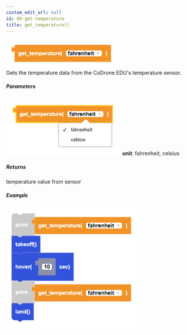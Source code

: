 ```yaml
---
custom_edit_url: null
id: 09-get-temperature
title: get_temperature()
---
```


![get temperature block image](get_temperature.PNG)<br />
Gets the temperature data from the CoDrone EDU's temperature sensor.

##### Parameters
![get temperature block image](get_temperature_params.PNG)
**unit**: fahrenheit, celsius <br />

##### Returns

temperature value from sensor

##### Example

![get temperature example](get_temperature_example.PNG)